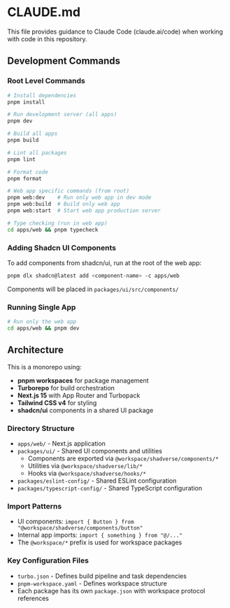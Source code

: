 # CLAUDE.md

This file provides guidance to Claude Code (claude.ai/code) when working with code in this repository.

## Development Commands

### Root Level Commands

```bash
# Install dependencies
pnpm install

# Run development server (all apps)
pnpm dev

# Build all apps
pnpm build

# Lint all packages
pnpm lint

# Format code
pnpm format

# Web app specific commands (from root)
pnpm web:dev    # Run only web app in dev mode
pnpm web:build  # Build only web app
pnpm web:start  # Start web app production server

# Type checking (run in web app)
cd apps/web && pnpm typecheck
```

### Adding Shadcn UI Components

To add components from shadcn/ui, run at the root of the web app:

```bash
pnpm dlx shadcn@latest add <component-name> -c apps/web
```

Components will be placed in `packages/ui/src/components/`

### Running Single App

```bash
# Run only the web app
cd apps/web && pnpm dev
```

## Architecture

This is a monorepo using:

- **pnpm workspaces** for package management
- **Turborepo** for build orchestration
- **Next.js 15** with App Router and Turbopack
- **Tailwind CSS v4** for styling
- **shadcn/ui** components in a shared UI package

### Directory Structure

- `apps/web/` - Next.js application
- `packages/ui/` - Shared UI components and utilities
  - Components are exported via `@workspace/shadverse/components/*`
  - Utilities via `@workspace/shadverse/lib/*`
  - Hooks via `@workspace/shadverse/hooks/*`
- `packages/eslint-config/` - Shared ESLint configuration
- `packages/typescript-config/` - Shared TypeScript configuration

### Import Patterns

- UI components: `import { Button } from "@workspace/shadverse/components/button"`
- Internal app imports: `import { something } from "@/..."`
- The `@workspace/*` prefix is used for workspace packages

### Key Configuration Files

- `turbo.json` - Defines build pipeline and task dependencies
- `pnpm-workspace.yaml` - Defines workspace structure
- Each package has its own `package.json` with workspace protocol references
